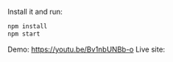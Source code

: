 
Install it and run:

```sh
npm install
npm start
```
Demo: https://youtu.be/Bv1nbUNBb-o
Live site: 
